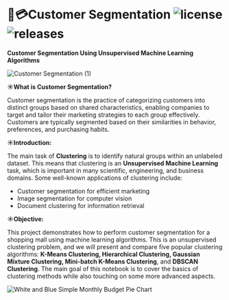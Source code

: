 # 🛒💳Customer Segmentation ![license](https://img.shields.io/github/license/alifrmf/Customer-Segmentation-Using-Clustering-Algorithms.svg) ![releases](https://img.shields.io/github/release/alifrmf/Customer-Segmentation-Using-Clustering-Algorithms.svg)

**Customer Segmentation Using Unsupervised Machine Learning Algorithms**

![Customer Segmentation (1)](https://user-images.githubusercontent.com/105715834/233505669-1b249cf7-075e-4655-9cc9-944ce0b9cbd1.gif)
  
**☀️What is Customer Segmentation?**
    
Customer segmentation is the practice of categorizing customers into distinct groups based on shared characteristics, enabling companies to target and tailor their marketing strategies to each group effectively. Customers are typically segmented based on their similarities in behavior, preferences, and purchasing habits.

**☀️Introduction:** 

The main task of **Clustering** is to identify natural groups within an unlabeled dataset. This means that clustering is an **Unsupervised Machine Learning** task, which is important in many scientific, engineering, and business domains. Some well-known applications of clustering include:

- Customer segmentation for efficient marketing
- Image segmentation for computer vision
- Document clustering for information retrieval
    
**☀️Objective:**  
    
This project demonstrates how to perform customer segmentation for a shopping mall using machine learning algorithms. This is an unsupervised clustering problem, and we will present and compare five popular clustering algorithms: **K-Means Clustering, Hierarchical Clustering, Gaussian Mixture Clustering, Mini-batch K-Means Clustering**, and **DBSCAN Clustering**. The main goal of this notebook is to cover the basics of clustering methods while also touching on some more advanced aspects.

![White and Blue Simple Monthly Budget Pie Chart](https://user-images.githubusercontent.com/105715834/233505817-18d55dee-2a30-43b7-aa69-b1c3fa59a329.gif)



